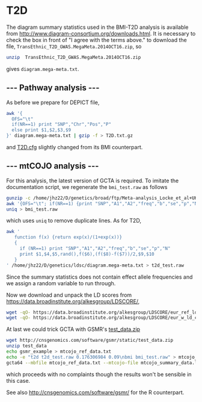# T2D

The diagram summary statistics used in the BMI-T2D analysis is available from http://www.diagram-consortium.org/downloads.html. It is necessary to check the box in front of "I agree with the terms above." to download the file, `TransEthnic_T2D_GWAS.MegaMeta.2014OCT16.zip`, so
```bash
unzip  TransEthnic_T2D_GWAS.MegaMeta.2014OCT16.zip 
```
gives `diagram.mega-meta.txt`.

## --- Pathway analysis ---

As before we prepare for DEPICT file,
```bash
awk '{
  OFS="\t"
  if(NR==1) print "SNP","Chr","Pos","P"
  else print $1,$2,$3,$9
}' diagram.mega-meta.txt | gzip -f > T2D.txt.gz

```
and [T2D.cfg](T2D.cfg) slightly changed from its BMI counterpart.

## --- mtCOJO analysis ---

For this analysis, the latest version of GCTA is required. To imitate the documentation script, we regenerate the `bmi_test.raw` as follows
```bash
gunzip -c /home/jhz22/D/genetics/broad/ftp/Meta-analysis_Locke_et_al+UKBiobank_2018.txt.gz | \
awk '{OFS="\t"; if(NR==1) {print "SNP","A1","A2","freq","b","se","p","N"} else print $3,$4,$5,$6,$7,$8,$9,$10}' | \
uniq > bmi_test.raw
```
which uses `uniq` to remove duplicate lines. As for T2D,
```bash
awk '
   function f(x) {return exp(x)/(1+exp(x))}
   {
     if (NR==1) print "SNP","A1","A2","freq","b","se","p","N"
     print $1,$4,$5,rand(),f($6),(f($8)-f($7))/2,$9,$10
   }
' /home/jhz22/D/genetics/ldsc/diagram.mega-meta.txt > t2d_test.raw
```
Since the summary statistics does not contain effect allele frequencies and we assign a random variable to run through.

Now we download and unpack the LD scores from https://data.broadinstitute.org/alkesgroup/LDSCORE/,
```bash
wget -qO- https://data.broadinstitute.org/alkesgroup/LDSCORE/eur_ref_ld_chr.tar.bz2 | tar fvxz -
wget -qO- https://data.broadinstitute.org/alkesgroup/LDSCORE/eur_w_ld_chr.tar.bz2 | tar fvxz -
```

At last we could trick GCTA with GSMR's [test_data.zip](http://cnsgenomics.com/software/gsmr/static/test_data.zip)
```bash
wget http://cnsgenomics.com/software/gsmr/static/test_data.zip
unzip test_data
echo gsmr_example > mtcojo_ref_data.txt
echo -e "t2d t2d_test.raw 0.176306984 0.09\nbmi bmi_test.raw" > mtcojo_summary_data.list
gcta64 --mbfile mtcojo_ref_data.txt --mtcojo-file mtcojo_summary_data.list --ref-ld-chr eur_w_ld_chr/ --w-ld-chr eur_w_ld_chr/ --out test_mtcojo_result
```
which proceeds with no complaints though the results won't be sensible in this case.

See also http://cnsgenomics.com/software/gsmr/ for the R counterpart.
